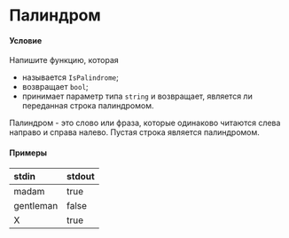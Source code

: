 # Палиндром

#### Условие
 
Напишите функцию, которая

* называется `IsPalindrome`;
* возвращает `bool`;
* принимает параметр типа `string` и возвращает, является ли переданная строка палиндромом.

Палиндром - это слово или фраза, которые одинаково читаются слева направо и справа налево. Пустая строка является палиндромом.

#### Примеры

stdin     | stdout
:-------- | :-----
madam     | true
gentleman | false
X         | true